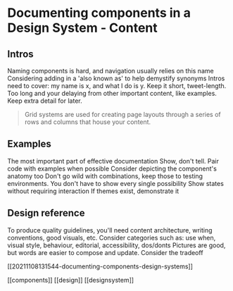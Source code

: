 # Documenting components in a Design System - Content

## Intros
Naming components is hard, and navigation usually relies on this name
Considering adding in a 'also known as' to help demystify synonyms
Intros need to cover: my name is x, and what I do is y. Keep it short, tweet-length. Too long and your delaying from other important content, like examples. Keep extra detail for later.
> Grid systems are used for creating page layouts through a series of rows and columns that house your content.

## Examples
The most important part of effective documentation
Show, don't tell. Pair code with examples when possible
Consider depicting the component's anatomy too
Don't go wild with combinations, keep those to testing environments. You don't have to show every single possibility
Show states without requiring interaction
If themes exist, demonstrate it

## Design reference
To produce quality guidelines, you'll need content architecture, writing conventions, good visuals, etc.
Consider categories such as: use when, visual style, behaviour, editorial, accessibility, dos/donts
Pictures are good, but words are easier to compose and update. Consider the tradeoff

[[20211108131544-documenting-components-design-systems]]

[[components]]
[[design]]
[[designsystem]]